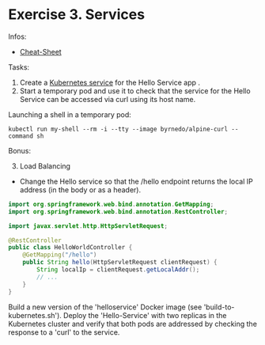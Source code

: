 # Exercise 3. Services

Infos:

- [Cheat-Sheet](cheat-sheet.md)

Tasks:

1. Create a [Kubernetes service](https://kubernetes.io/docs/concepts/services-networking/service/#defining-a-service) for the Hello Service app .
2. Start a temporary pod and use it to check that the service for the
   Hello Service can be accessed via curl using its host name.

Launching a shell in a temporary pod:

```shell script
kubectl run my-shell --rm -i --tty --image byrnedo/alpine-curl --command sh
```

Bonus:

3. Load Balancing

- Change the Hello service so that the /hello endpoint returns the local IP address (in the body or as a header).

```java
import org.springframework.web.bind.annotation.GetMapping;
import org.springframework.web.bind.annotation.RestController;

import javax.servlet.http.HttpServletRequest;

@RestController
public class HelloWorldController {
    @GetMapping("/hello")
    public String hello(HttpServletRequest clientRequest) {
        String localIp = clientRequest.getLocalAddr();
        // ...
    }
}
```

Build a new version of the 'helloservice' Docker image (see 'build-to-kubernetes.sh').
Deploy the 'Hello-Service' with two replicas in the Kubernetes cluster and verify that both pods are addressed by checking the response to a 'curl' to the service.

